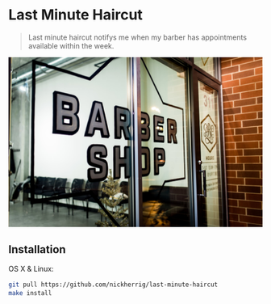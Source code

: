 # Last Minute Haircut 
> Last minute haircut notifys me when my barber has appointments available within the week. 

![](static/paramount.jpeg)

## Installation

OS X & Linux:

```sh
git pull https://github.com/nickherrig/last-minute-haircut
make install
```
